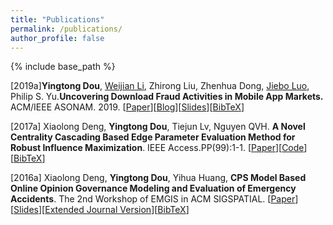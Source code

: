 ```yaml
---
title: "Publications"
permalink: /publications/
author_profile: false
---
```


{% include base_path %}

\[2019a\]**Yingtong Dou**, [Weijian Li](https://www.cs.rochester.edu/u/wli69/), Zhirong Liu, Zhenhua Dong, [Jiebo Luo](http://www.cs.rochester.edu/u/jluo/), Philip S. Yu.**Uncovering Download Fraud Activities in Mobile App Markets.** ACM/IEEE ASONAM. 2019.  \[[Paper](http://ytongdou.com/)\]\[[Blog](http://ytongdou.com/)\]\[[Slides](http://ytongdou.com/)\]\[[BibTeX](http://ytongdou.com/)\]

\[2017a\] Xiaolong Deng, **Yingtong Dou**, Tiejun Lv, Nguyen QVH. **A Novel Centrality Cascading Based Edge Parameter Evaluation Method for Robust Influence Maximization**. IEEE Access.PP(99):1-1. \[[Paper](http://ytongdou.com/files/A%20Novel%20Centrality%20Cascading%20Based%20Edge%20Parameter%20Evaluation%20Method%20for%20Robust%20Influence%20Maximization.pdf)\]\[[Code](https://github.com/YingtongDou/Centrality-Influence-Maximization)\]\[[BibTeX](http://ytongdou.com/files/bib2.txt)\]

\[2016a\] Xiaolong Deng, **Yingtong Dou**, Yihua Huang, **CPS Model Based Online Opinion Governance Modeling and Evaluation of Emergency Accidents**. The 2nd Workshop of EMGIS in ACM SIGSPATIAL. \[[Paper](http://ytongdou.com/files/CPS%20model%20based%20online%20opinion%20governance%20modeling%20and%20evaluation%20of%20emergency%20accidents.pdf)\]\[[Slides](http://ytongdou.com/files/CPS%20Model%20based%20opinion.pdf)\]\[[Extended Journal Version](http://ytongdou.com/files/Efficient%20CPS%20model%20based%20online%20opinion%20governance%20modeling%20and%20evaluation%20for%20emergency%20accidents.pdf)\]\[[BibTeX](http://ytongdou.com/files/bib1.txt)\]